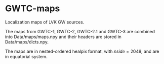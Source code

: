 # GWTC-maps


Localization maps of LVK GW sources. 

The maps from GWTC-1, GWTC-2, GWTC-2.1 and GWTC-3 are combined into Data/maps/maps.npy and their headers are stored in Data/maps/dicts.npy.

The maps are in nested-ordered healpix format, with $nside = 2048$, and are in equatorial system.
